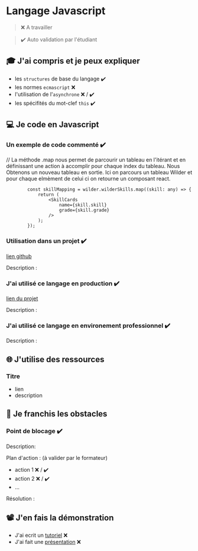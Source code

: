 # Langage Javascript

> ❌ A travailler

> ✔️ Auto validation par l'étudiant

## 🎓 J'ai compris et je peux expliquer

- les `structures` de base du langage ✔️
- les normes `ecmascript` ❌ 
- l'utilisation de l'`asynchrone` ❌ / ✔️
- les spécifités du mot-clef `this` ✔️

## 💻 Je code en Javascript

### Un exemple de code commenté ✔️


// La méthode .map nous permet de parcourir un tableau en l'itérant et en définissant une action à accomplir pour chaque index du tableau. Nous Obtenons un nouveau tableau en sortie. Ici on parcours un tableau Wilder et pour chaque elmèment de celui ci on retourne un composant react. 


```const wilderCards = wilders.map((wilder: any) => {
		const skillMapping = wilder.wilderSkills.map((skill: any) => {
			return (
				<SkillCards
					name={skill.skill}
					grade={skill.grade}
				/>
			);
		});
```

### Utilisation dans un projet  ✔️

[lien github](...)

Description :

### J'ai utilisé ce langage en production ✔️

[lien du projet](...)

Description :

### J'ai utilisé ce langage en environement professionnel ✔️

Description :

## 🌐 J'utilise des ressources

### Titre

- lien
- description

## 🚧 Je franchis les obstacles

### Point de blocage ✔️

Description:

Plan d'action : (à valider par le formateur)

- action 1 ❌ / ✔️
- action 2 ❌ / ✔️
- ...

Résolution :

## 📽️ J'en fais la démonstration

- J'ai ecrit un [tutoriel](...) ❌ 
- J'ai fait une [présentation](...) ❌ 

